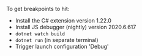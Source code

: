 To get breakpoints to hit:
- Install the C# extension version 1.22.0
- Install JS debugger (nightly) version 2020.6.617
- `dotnet watch build`
- `dotnet run` (in separate terminal)
- Trigger launch configuration 'Debug'
